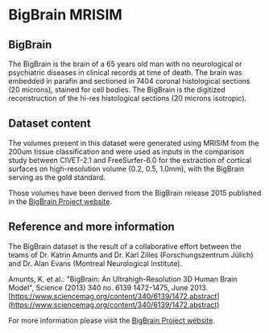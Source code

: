 # BigBrain MRISIM

## BigBrain

The BigBrain is the brain of a 65 years old man with no neurological or psychiatric
diseases in clinical records at time of death. The brain was embedded in parafin and
sectioned in 7404 coronal histological sections (20 microns), stained for cell bodies.
The BigBrain is the digitized reconstruction of the hi-res histological sections 
(20 microns isotropic).

## Dataset content

The volumes present in this dataset were generated using MRISIM from the 200um tissue classification and were used as inputs in the comparison study between CIVET-2.1 and FreeSurfer-6.0 for the extraction of 
cortical surfaces on high-resolution volume (0.2, 0.5, 1.0mm), with the BigBrain serving as the gold standard.

Those volumes have been derived from the BigBrain release 2015 
published in the [BigBrain Project website](https://bigbrainproject.org).

## Reference and more information

The BigBrain dataset is the result of a collaborative effort between the
teams of Dr. Katrin Amunts and Dr. Karl Zilles (Forschungszentrum Jülich)
and Dr. Alan Evans (Montreal Neurological Institute). 

Amunts, K. et al.: "BigBrain: An Ultrahigh-Resolution 3D Human
Brain Model", Science (2013) 340 no. 6139 1472-1475, June 2013.
[https://www.sciencemag.org/content/340/6139/1472.abstract](https://www.sciencemag.org/content/340/6139/1472.abstract)

For more information please visit the [BigBrain Project website](https://bigbrainproject.org).